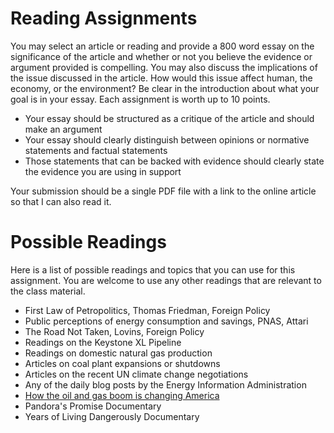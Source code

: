 # Reading Assignments

You may select an article or reading and provide a 800 word essay on the
significance of the article and whether or not you believe the evidence
or argument provided is compelling.  You may also discuss the
implications of the issue discussed in the article.    How would this
issue affect human, the economy, or the environment?  Be clear in the
introduction about what your goal is in your essay.  Each assignment is
worth up to 10 points.

- Your essay should be structured as a critique of the article and
  should make an argument
- Your essay should clearly distinguish between opinions or normative statements
  and factual statements
- Those statements that can be backed with evidence should clearly state
  the evidence you are using in support


Your submission should be a single PDF file with a link to the online
article so that I can also read it.


# Possible Readings

Here is a list of possible readings and topics that you can use for
this assignment.  You are welcome to use any other readings that are
relevant to the class material.

- First Law of Petropolitics, Thomas Friedman, Foreign Policy
- Public perceptions of energy consumption and savings, PNAS, Attari
- The Road Not Taken, Lovins, Foreign Policy
- Readings on the Keystone XL Pipeline
- Readings on domestic natural gas production
- Articles on coal plant expansions or shutdowns
- Articles on the recent UN climate change negotiations
- Any of the daily blog posts by the Energy Information Administration
- [How the oil and gas boom is changing America](http://www.vox.com/2014/10/2/6892781/how-the-oil-and-gas-boom-is-changing-america)
- Pandora's Promise Documentary
- Years of Living Dangerously Documentary
